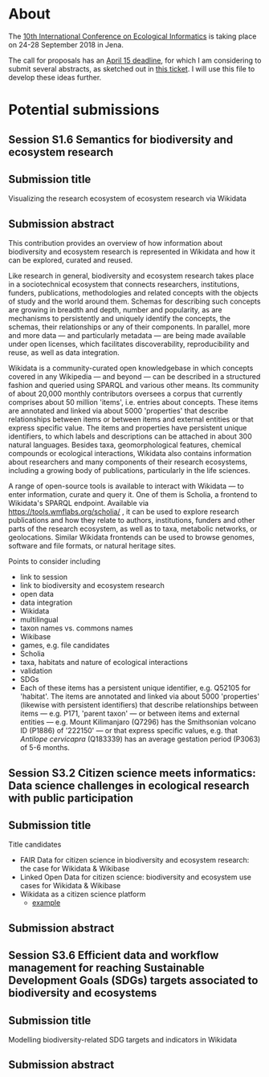 # About

The [10th International Conference on Ecological Informatics](http://icei2018.uni-jena.de/) is taking place on 24-28 September 2018 in Jena.

The call for proposals has an [April 15 deadline](http://icei2018.uni-jena.de/calls/), for which I am considering to submit several abstracts, as sketched out in [this ticket](https://github.com/Daniel-Mietchen/events/issues/339). I will use this file to develop these ideas further.

# Potential submissions

## Session S1.6 Semantics for biodiversity and ecosystem research

## Submission title

Visualizing the research ecosystem of ecosystem research via Wikidata


## Submission abstract

This contribution provides an overview of how information about biodiversity and ecosystem research is represented in Wikidata and how it can be explored, curated and reused.

Like research in general, biodiversity and ecosystem research takes place in a sociotechnical ecosystem that connects researchers, institutions, funders, publications, methodologies and related concepts with the objects of study and the world around them. Schemas for describing such concepts are growing in breadth and depth, number and popularity, as are mechanisms to persistently and uniquely identify the concepts, the schemas, their relationships or any of their components. In parallel, more and more data &mdash; and particularly metadata &mdash; are being made available under open licenses, which facilitates discoverability, reproducibility and reuse, as well as data integration.

Wikidata is a community-curated open knowledgebase in which concepts covered in any Wikipedia &mdash; and beyond &mdash; can be described in a structured fashion and queried using SPARQL and various other means. Its community of about 20,000 monthly contributors oversees a corpus that currently comprises about 50 million 'items', i.e. entries about concepts. These items are annotated and linked via about 5000 'properties' that describe relationships between items or between items and external entities or that express specific value. The items and properties have persistent unique identifiers, to which labels and descriptions can be attached in about 300 natural languages. Besides taxa, geomorphological features, chemical compounds or ecological interactions, Wikidata also contains information about researchers and many components of their research ecosystems, including a growing body of publications, particularly in the life sciences.

A range of open-source tools is available to interact with Wikidata &mdash; to enter information, curate and query it. One of them is Scholia, a frontend to Wikidata's SPARQL endpoint. Available via https://tools.wmflabs.org/scholia/ , it can be used to explore research publications and how they relate to authors, institutions, funders and other parts of the research ecosystem, as well as to taxa, metabolic networks, or geolocations. Similar Wikidata frontends can be used to browse genomes, software and file formats, or natural heritage sites.


Points to consider including
- link to session
- link to biodiversity and ecosystem research
- open data
- data integration
- Wikidata
- multilingual
- taxon names vs. commons names
- Wikibase
- games, e.g. file candidates
- Scholia
- taxa, habitats and nature of ecological interactions
- validation
- SDGs
- Each of these items has a persistent unique identifier, e.g. Q52105 for 'habitat'. The items are annotated and linked via about 5000 'properties' (likewise with persistent identifiers) that describe relationships between items &mdash; e.g. P171, 'parent taxon' &mdash; or between items and external entities &mdash; e.g. Mount Kilimanjaro (Q7296) has the Smithsonian volcano ID (P1886) of '222150' &mdash; or that express specific values, e.g. that *Antilope cervicapra* (Q183339) has an average gestation period (P3063) of 5-6 months.


## Session S3.2 Citizen science meets informatics: Data science challenges in ecological research with public participation

## Submission title

Title candidates
- FAIR Data for citizen science in biodiversity and ecosystem research: the case for Wikidata & Wikibase
- Linked Open Data for citizen science: biodiversity and ecosystem use cases for Wikidata & Wikibase
- Wikidata as a citizen science platform
  - [example](https://twitter.com/wolfgang8741/status/980932826441928704)

## Submission abstract


## Session S3.6 Efficient data and workflow management for reaching Sustainable Development Goals (SDGs) targets associated to biodiversity and ecosystems

## Submission title

Modelling biodiversity-related SDG targets and indicators in Wikidata

## Submission abstract
